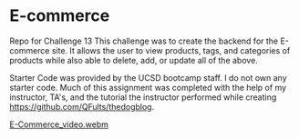 # E-commerce
Repo for Challenge 13
This challenge was to create the backend for the E-commerce site. It allows the user to view products, tags, and categories of products while also able to delete, add, or update all of the above.

Starter Code was provided by the UCSD bootcamp staff. I do not own any starter code.
Much of this assignment was completed with the help of my instructor, TA's, and the tutorial the instructor performed while creating https://github.com/QFults/thedogblog.

[E-Commerce_video.webm](https://github.com/james661/E-commerce/assets/131474339/b4ae87a9-a0bb-4125-861a-c920f9749ece)
